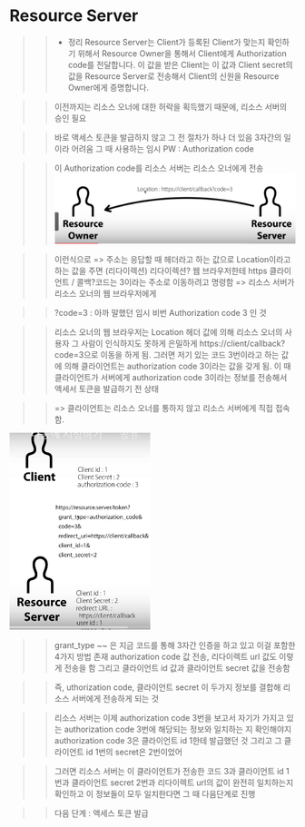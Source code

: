 # Resource Server 

>> - 정리
>> Resource Server는 Client가 등록된 Client가 맞는지 확인하기 위해서 Resource Owner을 통해서 Client에게 Authorization code를 전달합니다. 
>> 이 값을 받은 Client는 이 값과 Client secret의 값을 Resource Server로 전송해서 Client의 신원을 Resource Owner에게 증명합니다.

>> 이전까지는 리소스 오너에 대한 허락을 획득했기 때문에, 리소스 서버의 승인 필요

>> 바로 액세스 토큰을 발급하지 않고 그 전 절차가 하나 더 있음
>> 3자간의 일이라 어려움
>> 그 때 사용하는 임시 PW : Authorization code

>> 이  Authorization code를 리소스 서버는 리소스 오너에게 전송 
![](./images/4.PNG)

>> 이런식으로 => 주소는 응답할 때 헤더라고 하는 값으로 Location이라고 하는 값을 주면 (리다이렉션)
>> 리다이렉션? 웹 브라우저한테 https 클라이언트 / 콜백?코드는 3이라는 주소로 이동하려고 명령함
>> => 리소스 서버가 리소스 오너의 웹 브라우저에게

>> ?code=3 : 아까 말했던 임시 비번 Authorization code 3 인 것

>> 리소스 오너의 웹 브라우저는 Location 헤더 값에 의해
>> 리소스 오너의 사용자 그 사람이 인식하지도 못하게 은밀하게 https://client/callback?code=3으로 이동을 하게 됨.
>> 그러면 저기 있는 코드 3번이라고 하는 값에 의해 
클라이언트는 authorization code 3이라는 값을 갖게 됨.
>> 이 때 클라이언트가 서버에게 authorization code 3이라는 정보를 전송해서 액세서 토큰을 발급하기 전 상태

>> => 클라이언트는 리소스 오너를 통하지 않고 리소스 서버에게 직접 접속함. 

![](./images/4-1.PNG)

>> grant_type ~~ 은 지금 코드를 통해 3자간 인증을 하고 있고 이걸 포함한 4가지 방법 존재
>> authorization code 값 전송, 리다이렉트 url 값도 이렇게 전송을 함 
>> 그리고 클라이언트 id 값과 클라이언트 secret 값을 
전송함

>> 즉, uthorization code, 클라이언트 secret 이 두가지 정보를 결합해 리소스 서버에게 전송하게 되는 것

>> 리소스 서버는 이제 authorization code 3번을 보고서 자기가 가지고 있는 authorization code 3번에 해당되는 정보와 일치하는 지 확인해야지
>> authorization code 3은 클라이언트 id 1한테 발급했던 것 
>> 그리고 그 클라이언트 id 1번의 secret은 2번이었어

>> 그러면 리소스 서버는 이 클라이언트가 전송한 코드 3과 클라이언트 id 1번과 클라이언트 secret 2번과 리다이렉트 url의 값이 완전히 일치하는지 확인하고 이 정보들이 모두 일치한다면 그 때 다음단계로 진행 

>> 다음 단계 : 액세스 토큰 발급


